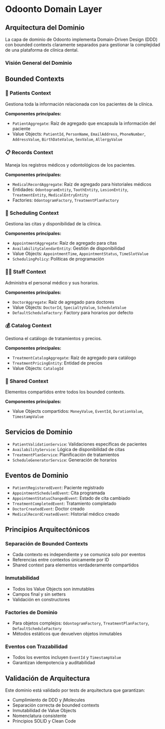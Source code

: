 # Odoonto Domain Layer

## Arquitectura del Dominio

La capa de dominio de Odoonto implementa Domain-Driven Design (DDD) con bounded contexts claramente separados para gestionar la complejidad de una plataforma de clínica dental.

### Visión General del Dominio

<!-- DIAGRAM: domain-overview-visual -->

## Bounded Contexts

### 👥 Patients Context

Gestiona toda la información relacionada con los pacientes de la clínica.

**Componentes principales:**
- `PatientAggregate`: Raíz de agregado que encapsula la información del paciente
- Value Objects: `PatientId`, `PersonName`, `EmailAddress`, `PhoneNumber`, `AddressValue`, `BirthDateValue`, `SexValue`, `AllergyValue`

<!-- DIAGRAM: patients-context -->

### 📋 Records Context

Maneja los registros médicos y odontológicos de los pacientes.

**Componentes principales:**
- `MedicalRecordAggregate`: Raíz de agregado para historiales médicos
- Entidades: `OdontogramEntity`, `ToothEntity`, `LesionEntity`, `TreatmentEntity`, `MedicalEntryEntity`
- Factories: `OdontogramFactory`, `TreatmentPlanFactory`

<!-- DIAGRAM: records-context -->

### 📅 Scheduling Context

Gestiona las citas y disponibilidad de la clínica.

**Componentes principales:**
- `AppointmentAggregate`: Raíz de agregado para citas
- `AvailabilityCalendarEntity`: Gestión de disponibilidad
- Value Objects: `AppointmentTime`, `AppointmentStatus`, `TimeSlotValue`
- `SchedulingPolicy`: Políticas de programación

<!-- DIAGRAM: scheduling-context -->

### 👨‍⚕️ Staff Context

Administra el personal médico y sus horarios.

**Componentes principales:**
- `DoctorAggregate`: Raíz de agregado para doctores
- Value Objects: `DoctorId`, `SpecialtyValue`, `ScheduleValue`
- `DefaultScheduleFactory`: Factory para horarios por defecto

<!-- DIAGRAM: staff-context -->

### 💰 Catalog Context

Gestiona el catálogo de tratamientos y precios.

**Componentes principales:**
- `TreatmentCatalogAggregate`: Raíz de agregado para catálogo
- `TreatmentPricingEntity`: Entidad de precios
- Value Objects: `CatalogId`

<!-- DIAGRAM: catalog-context -->

### 🔗 Shared Context

Elementos compartidos entre todos los bounded contexts.

**Componentes principales:**
- Value Objects compartidos: `MoneyValue`, `EventId`, `DurationValue`, `TimestampValue`

<!-- DIAGRAM: shared-context -->

## Servicios de Dominio

- `PatientValidationService`: Validaciones específicas de pacientes
- `AvailabilityService`: Lógica de disponibilidad de citas
- `TreatmentPlanService`: Planificación de tratamientos
- `ScheduleGeneratorService`: Generación de horarios

## Eventos de Dominio

- `PatientRegisteredEvent`: Paciente registrado
- `AppointmentScheduledEvent`: Cita programada
- `AppointmentStatusChangedEvent`: Estado de cita cambiado
- `TreatmentCompletedEvent`: Tratamiento completado
- `DoctorCreatedEvent`: Doctor creado
- `MedicalRecordCreatedEvent`: Historial médico creado

## Principios Arquitectónicos

### Separación de Bounded Contexts
- Cada contexto es independiente y se comunica solo por eventos
- Referencias entre contextos únicamente por ID
- Shared context para elementos verdaderamente compartidos

### Inmutabilidad
- Todos los Value Objects son inmutables
- Campos final y sin setters
- Validación en constructores

### Factories de Dominio
- Para objetos complejos: `OdontogramFactory`, `TreatmentPlanFactory`, `DefaultScheduleFactory`
- Métodos estáticos que devuelven objetos inmutables

### Eventos con Trazabilidad
- Todos los eventos incluyen `EventId` y `TimestampValue`
- Garantizan idempotencia y auditabilidad

## Validación de Arquitectura

Este dominio está validado por tests de arquitectura que garantizan:
- Cumplimiento de DDD y jMolecules
- Separación correcta de bounded contexts
- Inmutabilidad de Value Objects
- Nomenclatura consistente
- Principios SOLID y Clean Code 